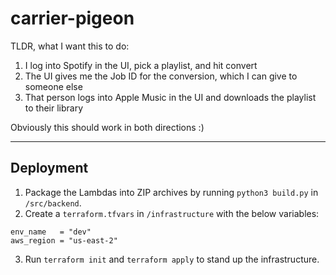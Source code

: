 # carrier-pigeon

TLDR, what I want this to do:
1. I log into Spotify in the UI, pick a playlist, and hit convert
2. The UI gives me the Job ID for the conversion, which I can give to someone else
3. That person logs into Apple Music in the UI and downloads the playlist to their library

Obviously this should work in both directions :)

---

## Deployment

1. Package the Lambdas into ZIP archives by running `python3 build.py` in `/src/backend`.
2. Create a `terraform.tfvars` in `/infrastructure` with the below variables:
```
env_name   = "dev"
aws_region = "us-east-2"
```
3. Run `terraform init` and `terraform apply` to stand up the infrastructure.